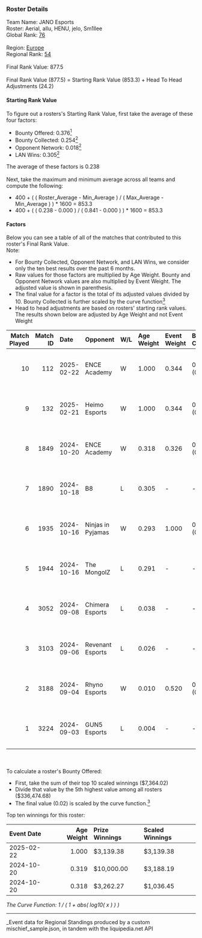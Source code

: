 ### Roster Details<br />
Team Name: JANO Esports<br />
Roster: Aerial, allu, HENU, jelo, Sm1llee<br />
Global Rank: [76](../../standings_global_2025_03_01.md)<br />
<br />
Region: [Europe]( ../../standings_europe_2025_03_01.md)<br />
Regional Rank: [54]( ../../standings_europe_2025_03_01.md)<br />
<br />
Final Rank Value:  877.5<br />
<br />
Final Rank Value (877.5) = Starting Rank Value (853.3) + Head To Head Adjustments (24.2)<br />

#### Starting Rank Value<br />
To figure out a rosters's Starting Rank Value, first take the average of these four factors:<br />
- Bounty Offered: 0.376[<sup>1</sup>](#table2)
- Bounty Collected: 0.254[<sup>2</sup>](#table1)
- Opponent Network: 0.018[<sup>2</sup>](#table1)
- LAN Wins: 0.305[<sup>2</sup>](#table1)

The average of these factors is 0.238<br />
<br />
Next, take the maximum and minimum average across all teams and compute the following:<br />
- 400 + ( ( Roster_Average - Min_Average ) / ( Max_Average - Min_Average ) ) * 1600 = 853.3
- 400 + ( ( 0.238 - 0.000 ) / ( 0.841 - 0.000 ) ) * 1600 = 853.3


#### Factors<br />
Below you can see a table of all of the matches that contributed to this roster's Final Rank Value.<br />
Note:<br />

- For Bounty Collected, Opponent Network, and LAN Wins, we consider only the ten best results over the past 6 months.
- Raw values for those factors are multiplied by Age Weight. Bounty and Opponent Network values are also multiplied by Event Weight. The adjusted value is shown in parenthesis.
- The final value for a factor is the total of its adjusted values divided by 10. Bounty Collected is further scaled by the curve function[<sup>3</sup>](#curveFunction)
- Head to head adjustments are based on rosters' starting rank values. The results shown below are adjusted by Age Weight and not Event Weight
<span id="table1"></span><br />


| Match Played | Match ID | Date       | Opponent          | W/L | Age Weight | Event Weight | Bounty Collected | Opponent Network | LAN Wins  | H2H Adj. | Roster                            |
| -: | -: | :- | :- | :- | :- | :- | :- | :- | :- | -: | :- |
|           10 |      112 | 2025-02-22 | ENCE Academy      | W   | 1.000      | 0.344        | 0.009 (0.003)    | 0.230 (0.079)    | 1 (1.000) |    11.05 | Aerial, allu, HENU, jelo, Sm1llee |
|            9 |      132 | 2025-02-21 | Heimo Esports     | W   | 1.000      | 0.344        | 0.004 (0.001)    | 0.111 (0.038)    | 1 (1.000) |     7.61 | Aerial, allu, HENU, jelo, Sm1llee |
|            8 |     1849 | 2024-10-20 | ENCE Academy      | W   | 0.318      | 0.326        | 0.009 (0.001)    | 0.230 (0.024)    | 1 (0.318) |     3.90 | Aerial, allu, HENU, juho, xseveN  |
|            7 |     1890 | 2024-10-18 | B8                | L   | 0.305      | -            | -                | -                | -         |    -1.85 | Aerial, allu, HENU, juho, xseveN  |
|            6 |     1935 | 2024-10-16 | Ninjas in Pyjamas | W   | 0.293      | 1.000        | 0.022 (0.007)    | 0.124 (0.036)    | 1 (0.293) |     4.77 | Aerial, allu, HENU, juho, xseveN  |
|            5 |     1944 | 2024-10-16 | The MongolZ       | L   | 0.291      | -            | -                | -                | -         |    -0.03 | Aerial, allu, HENU, juho, xseveN  |
|            4 |     3052 | 2024-09-08 | Chimera Esports   | L   | 0.038      | -            | -                | -                | -         |    -0.59 | Aerial, allu, HENU, juho, xseveN  |
|            3 |     3103 | 2024-09-06 | Revenant Esports  | L   | 0.026      | -            | -                | -                | -         |    -0.72 | Aerial, allu, HENU, juho, xseveN  |
|            2 |     3188 | 2024-09-04 | Rhyno Esports     | W   | 0.010      | 0.520        | 0.002 (0.000)    | 0.046 (0.000)    | 0 (0.000) |     0.09 | Aerial, allu, HENU, juho, xseveN  |
|            1 |     3224 | 2024-09-03 | GUN5 Esports      | L   | 0.004      | -            | -                | -                | -         |    -0.04 | Aerial, allu, HENU, juho, xseveN  |

<br />
<span id="table2"></span><br />
To calculate a roster's Bounty Offered:<br />

- First, take the sum of their top 10 scaled winnings ($7,364.02)
- Divide that value by the 5th highest value among all rosters ($336,474.68)
- The final value (0.02) is scaled by the curve function.[<sup>3</sup>](#curveFunction)

Top ten winnings for this roster:<br />

| Event Date | Age Weight | Prize Winnings | Scaled Winnings |
| :- | -: | :- | :- |
| 2025-02-22 |      1.000 | $3,139.38      | $3,139.38       |
| 2024-10-20 |      0.319 | $10,000.00     | $3,188.19       |
| 2024-10-20 |      0.318 | $3,262.27      | $1,036.45       |


<span id="curveFunction"></span>_The Curve Function: 1 / ( 1 + abs( log10( x ) ) )_<br />

---
_Event data for Regional Standings produced by a custom mischief_sample.json, in tandem with the liquipedia.net API<br />
